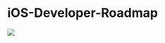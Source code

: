 # iOS-Developer-Roadmap

![](https://github.com/GaneshRajuGalla/iOS-Developer-Roadmap/blob/main/iOS-Developer-Roadmap/iOSDev%20Roadmap.jpg)
